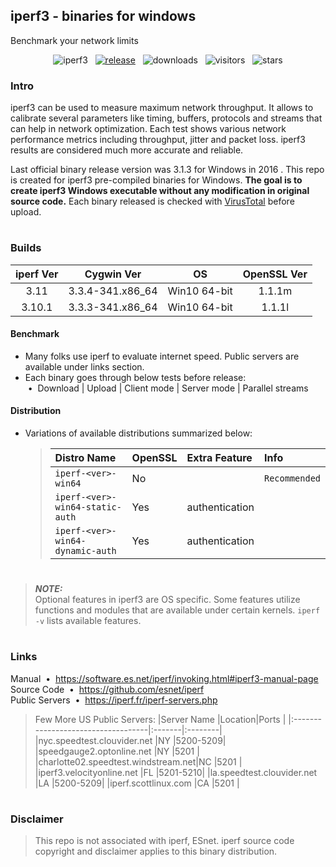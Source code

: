 ##  iperf3 - binaries for windows  
Benchmark your network limits  
<div align="center">

![iperf3](https://img.shields.io/badge/-iperf3-D8BFD8?logo=speedtest&logoColor=3a3a3d)
&nbsp;&nbsp;[![release](https://img.shields.io/github/v/release/ar51an/iperf3-win-builds?display_name=release&logo=rstudio&color=90EE90&logoColor=8FBC8F)](https://github.com/ar51an/iperf3-win-builds/releases/latest/)
&nbsp;&nbsp;![downloads](https://img.shields.io/github/downloads/ar51an/iperf3-win-builds/total?color=orange&label=downloads&logo=github)
&nbsp;&nbsp;![visitors](https://shields-io-visitor-counter.herokuapp.com/badge?page=ar51an.iperf3-win-builds&label=visitors&logo=github&color=4883c2)
&nbsp;&nbsp;![stars](https://img.shields.io/github/stars/ar51an/iperf3-win-builds?style=social&logo=apachespark)
</div>

### Intro
iperf3 can be used to measure maximum network throughput. It allows to calibrate several parameters like timing, buffers, protocols and streams that can help in network optimization. Each test shows various network performance metrics including throughput, jitter and packet loss. iperf3 results are considered much more accurate and reliable.  

Last official binary release version was 3.1.3 for Windows in 2016 . This repo is created for iperf3 pre-compiled binaries for Windows. **The goal is to create iperf3 Windows executable without any modification in original source code.** Each binary released is checked with [VirusTotal](https://www.virustotal.com/gui/home/upload) before upload.  

#
### Builds
|iperf Ver|Cygwin Ver      |OS          |OpenSSL Ver|
|:-------:|:--------------:|:----------:|:---------:|
|3.11     |3.3.4-341.x86_64|Win10 64-bit|1.1.1m |
|3.10.1   |3.3.3-341.x86_64|Win10 64-bit|1.1.1l|

#### Benchmark
* Many folks use iperf to evaluate internet speed. Public servers are available under links section.  
* Each binary goes through below tests before release:  
&nbsp;•&nbsp; Download | Upload | Client mode | Server mode | Parallel streams  

#### Distribution
* Variations of available distributions summarized below:
  
  > |Distro Name                     |OpenSSL|Extra Feature |Info         |
  > |:-------------------------------|:------|:-------------|:------------|
  > |`iperf-<ver>-win64`             |No     |              |`Recommended`|
  > |`iperf-<ver>-win64-static-auth` |Yes    |authentication|             |
  > |`iperf-<ver>-win64-dynamic-auth`|Yes    |authentication|             |

#
> **_NOTE:_**  
> Optional features in iperf3 are OS specific. Some features utilize functions and modules that are available under certain  kernels. `iperf -v` lists available features.  
#

### Links
Manual &nbsp;•&nbsp; https://software.es.net/iperf/invoking.html#iperf3-manual-page  
Source Code &nbsp;•&nbsp; https://github.com/esnet/iperf  
Public Servers &nbsp;•&nbsp; https://iperf.fr/iperf-servers.php
  > Few More US Public Servers:
  > |Server Name                         |Location|Ports    |
  > |:-----------------------------------|:-------|:--------|
  > |nyc.speedtest.clouvider.net         |NY      |5200-5209|
  > |speedgauge2.optonline.net           |NY      |5201     |
  > |charlotte02.speedtest.windstream.net|NC      |5201     |
  > |iperf3.velocityonline.net           |FL      |5201-5210|
  > |la.speedtest.clouvider.net          |LA      |5200-5209|
  > |iperf.scottlinux.com                |CA      |5201     |

#
### Disclaimer  
> This repo is not associated with iperf, ESnet. iperf source code copyright and disclaimer applies to this binary distribution.  
